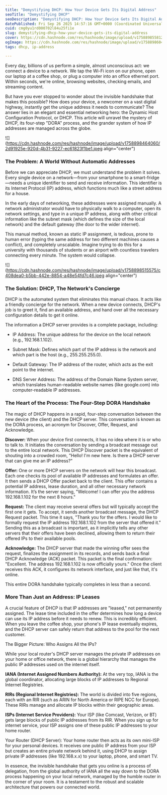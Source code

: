 ```yaml
---
title: "Demystifying DHCP: How Your Device Gets Its Digital Address"
seoTitle: "Demystifying DHCP"
seoDescription: "Demystifying DHCP: How Your Device Gets Its Digital Address"
datePublished: Fri Sep 26 2025 14:57:16 GMT+0000 (Coordinated Universal Time)
cuid: cmg0yu1rd000702l84u25fi1e
slug: demystifying-dhcp-how-your-device-gets-its-digital-address
cover: https://cdn.hashnode.com/res/hashnode/image/upload/v1758898558122/5d80d837-3992-47df-a4ea-2f88a045ce99.jpeg
ogImage: https://cdn.hashnode.com/res/hashnode/image/upload/v1758898604853/dbfcf2a2-d3ce-47c2-9b03-a9b24bde5f6c.jpeg
tags: dhcp, ip-address

---
```


Every day, billions of us perform a simple, almost unconscious act: we connect a device to a network. We tap the Wi-Fi icon on our phone, open our laptop at a coffee shop, or plug a computer into an office ethernet port. Within seconds, we're online, browsing websites, checking emails, and streaming content.

But have you ever stopped to wonder about the invisible handshake that makes this possible? How does your device, a newcomer on a vast digital highway, instantly get the unique address it needs to communicate? The answer lies in an elegant and essential networking hero: the Dynamic Host Configuration Protocol, or DHCP. This article will unravel the mystery of DHCP, its four-step "DORA" process, and the grander system of how IP addresses are managed across the globe.

![](https://cdn.hashnode.com/res/hashnode/image/upload/v1758898464060/2d91925e-920d-4b31-9227-ec61823f1be1.jpeg align="center")

### **The Problem: A World Without Automatic Addresses**

Before we can appreciate DHCP, we must understand the problem it solves. Every single device on a network—from your smartphone to a smart-fridge—needs a unique identifier to send and receive information. This identifier is its Internet Protocol (IP) address, which functions much like a street address for a house.

In the early days of networking, these addresses were assigned manually. A network administrator would have to physically walk to a computer, open its network settings, and type in a unique IP address, along with other critical information like the subnet mask (which defines the size of the local network) and the default gateway (the door to the wider internet).

This manual method, known as static IP assignment, is tedious, prone to human error (typing the same address for two different machines causes a conflict), and completely unscalable. Imagine trying to do this for a university with thousands of students or an airport with countless travelers connecting every minute. The system would collapse.

![](https://cdn.hashnode.com/res/hashnode/image/upload/v1758898515575/c408dea0-b5bb-442e-8854-a48e54fd7c46.jpeg align="center")

### **The Solution: DHCP, The Network's Concierge**

DHCP is the automated system that eliminates this manual chaos. It acts like a friendly concierge for the network. When a new device connects, DHCP's job is to greet it, find an available address, and hand over all the necessary configuration details to get it online.

The information a DHCP server provides is a complete package, including:

* IP Address: The unique address for the device on the local network (e.g., 192.168.1.102).
    
* Subnet Mask: Defines which part of the IP address is the network and which part is the host (e.g., 255.255.255.0).
    
* Default Gateway: The IP address of the router, which acts as the exit point to the internet.
    
* DNS Server Address: The address of the Domain Name System server, which translates human-readable website names (like google.com) into computer-readable IP addresses.
    

### **The Heart of the Process: The Four-Step DORA Handshake**

The magic of DHCP happens in a rapid, four-step conversation between the new device (the client) and the DHCP server. This conversation is known as the DORA process, an acronym for Discover, Offer, Request, and Acknowledge.

**Discover:** When your device first connects, it has no idea where it is or who to talk to. It initiates the conversation by sending a broadcast message out to the entire local network. This DHCP Discover packet is the equivalent of shouting into a crowded room, "Hello! I'm new here. Is there a DHCP server that can give me an IP address?"

**Offer:** One or more DHCP servers on the network will hear this broadcast. Each one checks its pool of available IP addresses and formulates an offer. It then sends a DHCP Offer packet back to the client. This offer contains a potential IP address, lease duration, and all other necessary network information. It’s the server saying, "Welcome! I can offer you the address 192.168.1.102 for the next 8 hours."

**Request:** The client may receive several offers but will typically accept the first one it gets. To accept, it sends another broadcast message, the DHCP Request packet. This time it says, "Thank you for the offers. I would like to formally request the IP address 192.168.1.102 from the server that offered it." Sending this as a broadcast is important, as it implicitly tells any other servers that their offers have been declined, allowing them to return their offered IPs to their available pools.

**Acknowledge:** The DHCP server that made the winning offer sees the request, finalizes the assignment in its records, and sends back a final DHCP Acknowledge (ACK) packet. This packet is the final confirmation: "Excellent. The address 192.168.1.102 is now officially yours." Once the client receives this ACK, it configures its network interface, and just like that, it's online.

This entire DORA handshake typically completes in less than a second.

### **More Than Just an Address: IP Leases**

A crucial feature of DHCP is that IP addresses are "leased," not permanently assigned. The lease time included in the offer determines how long a device can use its IP address before it needs to renew. This is incredibly efficient. When you leave the coffee shop, your phone's IP lease eventually expires, and the DHCP server can safely return that address to the pool for the next customer.

The Bigger Picture: Who Assigns All the IPs?

While your local router's DHCP server manages the private IP addresses on your home or office network, there is a global hierarchy that manages the public IP addresses used on the internet itself.

**IANA (Internet Assigned Numbers Authority):** At the very top, IANA is the global coordinator, allocating large blocks of IP addresses to Regional Internet Registries.

**RIRs (Regional Internet Registries):** The world is divided into five regions, each with an RIR (such as ARIN for North America or RIPE NCC for Europe). These RIRs manage and allocate IP blocks within their geographic areas.

**ISPs (Internet Service Providers):** Your ISP (like Comcast, Verizon, or BT) gets large blocks of public IP addresses from its RIR. When you sign up for internet service, your ISP assigns one of these public IP addresses to your home router.

Your Router (DHCP Server): Your home router then acts as its own mini-ISP for your personal devices. It receives one public IP address from your ISP but creates an entire private network behind it, using DHCP to assign private IP addresses (like 192.168.x.x) to your laptop, phone, and smart TV.

In essence, the invisible handshake that gets you online is a process of delegation, from the global authority of IANA all the way down to the DORA process happening on your local network, managed by the humble router in the corner of your room. It is a testament to the robust and scalable architecture that powers our connected world.